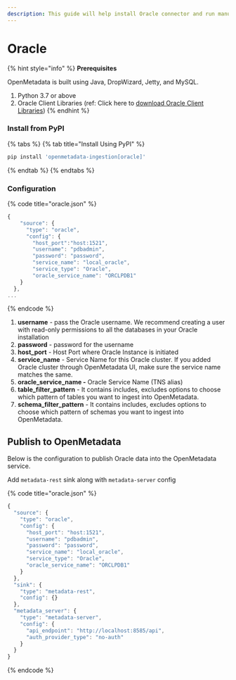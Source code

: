 ```yaml
---
description: This guide will help install Oracle connector and run manually
---
```


# Oracle

{% hint style="info" %}
**Prerequisites**

OpenMetadata is built using Java, DropWizard, Jetty, and MySQL.

1. Python 3.7 or above
2. Oracle Client Libraries (ref: Click here to [download Oracle Client Libraries](https://help.ubuntu.com/community/Oracle%20Instant%20Client))
{% endhint %}

### Install from PyPI

{% tabs %}
{% tab title="Install Using PyPI" %}
```bash
pip install 'openmetadata-ingestion[oracle]'
```
{% endtab %}
{% endtabs %}

### Configuration

{% code title="oracle.json" %}
```javascript
{
    "source": {
      "type": "oracle",
      "config": {
        "host_port":"host:1521",
        "username": "pdbadmin",
        "password": "password",
        "service_name": "local_oracle",
        "service_type": "Oracle",
        "oracle_service_name": "ORCLPDB1"
    }
  },
...
```
{% endcode %}

1. **username** - pass the Oracle username. We recommend creating a user with read-only permissions to all the databases in your Oracle installation
2. **password** - password for the username
3. **host\_port** - Host Port where Oracle Instance is initiated
4. **service\_name** - Service Name for this Oracle cluster. If you added Oracle cluster through OpenMetadata UI, make sure the service name matches the same.
5. **oracle\_service\_name -** Oracle Service Name (TNS alias)
6. **table\_filter\_pattern** - It contains includes, excludes options to choose which pattern of tables you want to ingest into OpenMetadata.
7. **schema\_filter\_pattern** - It contains includes, excludes options to choose which pattern of schemas you want to ingest into OpenMetadata.

## Publish to OpenMetadata

Below is the configuration to publish Oracle data into the OpenMetadata service.

Add `metadata-rest` sink along with `metadata-server` config

{% code title="oracle.json" %}
```javascript
{
  "source": {
    "type": "oracle",
    "config": {
      "host_port": "host:1521",
      "username": "pdbadmin",
      "password": "password",
      "service_name": "local_oracle",
      "service_type": "Oracle",
      "oracle_service_name": "ORCLPDB1"
    }
  },
  "sink": {
    "type": "metadata-rest",
    "config": {}
  },
  "metadata_server": {
    "type": "metadata-server",
    "config": {
      "api_endpoint": "http://localhost:8585/api",
      "auth_provider_type": "no-auth"
    }
  }
}
```
{% endcode %}
